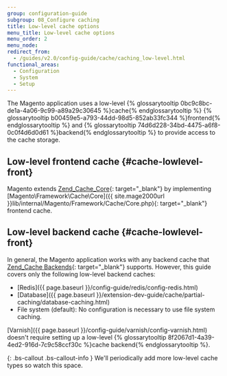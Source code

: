 ```yaml
---
group: configuration-guide
subgroup: 08_Configure caching
title: Low-level cache options
menu_title: Low-level cache options
menu_order: 2
menu_node:
redirect_from:
  - /guides/v2.0/config-guide/cache/caching_low-level.html
functional_areas:
  - Configuration
  - System
  - Setup
---
```


The Magento application uses a low-level {% glossarytooltip 0bc9c8bc-de1a-4a06-9c99-a89a29c30645 %}cache{% endglossarytooltip %} {% glossarytooltip b00459e5-a793-44dd-98d5-852ab33fc344 %}frontend{% endglossarytooltip %} and {% glossarytooltip 74d6d228-34bd-4475-a6f8-0c0f4d6d0d61 %}backend{% endglossarytooltip %} to provide access to the cache storage.

## Low-level frontend cache   {#cache-lowlevel-front}

Magento extends [Zend\_Cache\_Core](http://framework.zend.com/manual/1.12/en/zend.cache.frontends.html){: target="_blank"} by implementing [Magento\\Framework\\Cache\\Core]({{ site.mage2000url }}lib/internal/Magento/Framework/Cache/Core.php){: target="_blank"} frontend cache.

## Low-level backend cache   {#cache-lowlevel-front}

In general, the Magento application works with any backend cache that [Zend\_Cache Backends](http://framework.zend.com/manual/1.12/en/zend.cache.backends.html){: target="_blank"} supports. However, this guide covers only the following low-level backend caches:

*   [Redis]({{ page.baseurl }}/config-guide/redis/config-redis.html)
*   [Database]({{ page.baseurl }}/extension-dev-guide/cache/partial-caching/database-caching.html)
*   File system (default): No configuration is necessary to use file system caching.

[Varnish]({{ page.baseurl }}/config-guide/varnish/config-varnish.html) doesn't require setting up a low-level {% glossarytooltip 8f2067d1-4a39-4ed2-916d-7c9c58ccf30c %}cache backend{% endglossarytooltip %}.

{: .bs-callout .bs-callout-info }
We'll periodically add more low-level cache types so watch this space.
